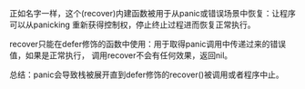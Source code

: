正如名字一样，这个(recover)内建函数被用于从panic或错误场景中恢复：让程序可以从panicking
重新获得控制权，停止终止过程进而恢复正常执行。

recover只能在defer修饰的函数中使用：用于取得panic调用中传递过来的错误值，如果是正常执行，
调用recover不会有任何效果，返回nil。

总结：panic会导致栈被展开直到defer修饰的recover()被调用或者程序中止。


